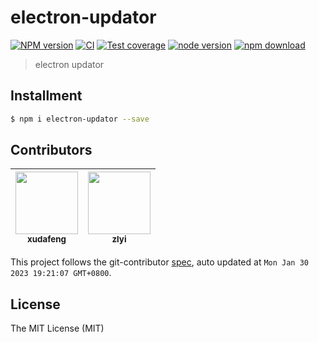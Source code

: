 # electron-updator

[![NPM version][npm-image]][npm-url]
[![CI][ci-image]][ci-url]
[![Test coverage][codecov-image]][codecov-url]
[![node version][node-image]][node-url]
[![npm download][download-image]][download-url]

[npm-image]: https://img.shields.io/npm/v/electron-updator.svg
[npm-url]: https://npmjs.org/package/electron-updator
[ci-image]: https://github.com/electron-modules/electron-updator/actions/workflows/ci.yml/badge.svg
[ci-url]: https://github.com/electron-modules/electron-updator/actions/workflows/ci.yml
[codecov-image]: https://img.shields.io/codecov/c/github/electron-modules/electron-updator.svg?logo=codecov
[codecov-url]: https://codecov.io/gh/electron-modules/electron-updator
[node-image]: https://img.shields.io/badge/node.js-%3E=_16-green.svg
[node-url]: http://nodejs.org/download/
[download-image]: https://img.shields.io/npm/dm/electron-updator.svg
[download-url]: https://npmjs.org/package/electron-updator

> electron updator
## Installment

```bash
$ npm i electron-updator --save
```

<!-- GITCONTRIBUTOR_START -->

## Contributors

|[<img src="https://avatars.githubusercontent.com/u/1011681?v=4" width="100px;"/><br/><sub><b>xudafeng</b></sub>](https://github.com/xudafeng)<br/>|[<img src="https://avatars.githubusercontent.com/u/4081746?v=4" width="100px;"/><br/><sub><b>zlyi</b></sub>](https://github.com/zlyi)<br/>|
| :---: | :---: |


This project follows the git-contributor [spec](https://github.com/xudafeng/git-contributor), auto updated at `Mon Jan 30 2023 19:21:07 GMT+0800`.

<!-- GITCONTRIBUTOR_END -->

## License

The MIT License (MIT)
